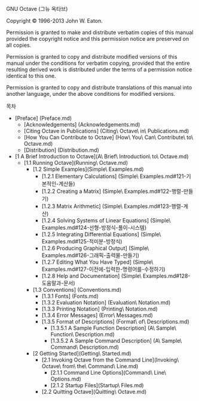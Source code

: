 GNU Octave (그뉴 옥타브)

Copyright © 1996-2013 John W. Eaton.

Permission is granted to make and distribute verbatim copies of this manual provided the copyright notice and this permission notice are preserved on all copies.

Permission is granted to copy and distribute modified versions of this manual under the conditions for verbatim copying, provided that the entire resulting derived work is distributed under the terms of a permission notice identical to this one.

Permission is granted to copy and distribute translations of this manual into another language, under the above conditions for modified versions.

목차

* [Preface] (Preface.md)
  * [Acknowledgements] (Acknowledgements.md)
  * [Citing Octave in Publications] (Citing\ Octave\ in\ Publications.md)
  * [How You Can Contribute to Octave] (How\ You\ Can\ Contribute\ to\ Octave.md)
  * [Distribution] (Distribution.md)
* [1 A Brief Introduction to Octave](A\ Brief\ Introduction\ to\ Octave.md)
  * [1.1 Running Octave](Running\ Octave.md)
    * [1.2 Simple Examples](Simple\ Examples.md)
      * [1.2.1 Elementary Calculations] (Simple\ Examples.md#121-기본적인-계산들)
	  * [1.2.2 Creating a Matrix] (Simple\ Examples.md#122-행렬-만들기)
	  * [1.2.3 Matrix Arithmetic] (Simple\ Examples.md#123-행렬-계산)
	  * [1.2.4 Solving Systems of Linear Equations] (Simple\ Examples.md#124-선형-방정식-풀이-시스템)
	  * [1.2.5 Integrating Differential Equations] (Simple\ Examples.md#125-적미분-방정식)
	  * [1.2.6 Producing Graphical Output] (Simple\ Examples.md#126-그래픽-출력물-만들기)
	  * [1.2.7 Editing What You Have Typed] (Simple\ Examples.md#127-이전에-입력한-명령어를-수정하기)
	  * [1.2.8 Help and Documentation] (Simple\ Examples.md#128-도움말과-문서)
	* [1.3 Conventions] (Conventions.md)
	  * [1.3.1 Fonts] (Fonts.md)
      * [1.3.2 Evaluation Notation] (Evaluation\ Notation.md)
	  * [1.3.3 Printing Notation] (Printing\ Notation.md)
	  * [1.3.4 Error Messages] (Error\ Messages.md)
	  * [1.3.5 Format of Descriptions] (Format\ of\ Descriptions.md)
	    * [1.3.5.1 A Sample Function Description] (A\ Sample\ Function\ Description.md)
		* [1.3.5.2 A Sample Command Description] (A\ Sample\ Command\ Description.md)
    * [2 Getting Started](Getting\ Started.md)
	  * [2.1 Invoking Octave from the Command Line](Invoking\ Octave\ from\ the\ Command\ Line.md)
	    * [2.1.1 Command Line Options](Command\ Line\ Options.md)
		* [2.1.2 Startup Files](Startup\ Files.md)
	  * [2.2 Quitting Octave](Quitting\ Octave.md)

